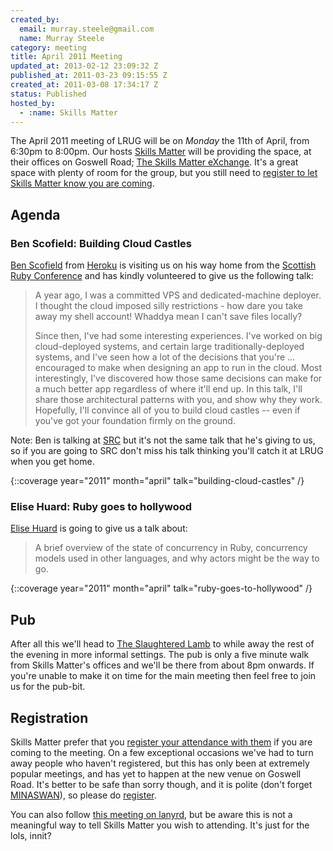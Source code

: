 ```yaml
---
created_by:
  email: murray.steele@gmail.com
  name: Murray Steele
category: meeting
title: April 2011 Meeting
updated_at: 2013-02-12 23:09:32 Z
published_at: 2011-03-23 09:15:55 Z
created_at: 2011-03-08 17:34:17 Z
status: Published
hosted_by:
  - :name: Skills Matter
---
```


The April 2011 meeting of LRUG will be on *Monday* the 11th of April, from 6:30pm to 8:00pm.  Our hosts [Skills Matter](http://skillsmatter.com/) will be providing the space, at their offices on Goswell Road; [The Skills Matter eXchange](http://skillsmatter.com/location-details/design-architecture/484/96).  It's a great space with plenty of room for the group, but you still need to <a href="#apr11registration">register to let Skills Matter know you are coming</a>.

## Agenda

### Ben Scofield: Building Cloud Castles

[Ben Scofield](http://benscofield.com/) from [Heroku](http://heroku.com/) is visiting us on his way home from the [Scottish Ruby Conference](http://scottishrubyconference.com/) and has kindly volunteered to give us the following talk:

> A year ago, I was a committed VPS and dedicated-machine deployer. I thought the cloud
> imposed silly restrictions - how dare you take away my shell account! Whaddya mean I
> can't save files locally?
>
> Since then, I've had some interesting experiences. I've worked on big cloud-deployed
> systems, and certain large traditionally-deployed systems, and I've seen how a lot of
> the decisions that you're ... encouraged to make when designing an app to run in the
> cloud. Most interestingly, I've discovered how those same decisions can make for a
> much better app regardless of where it'll end up. In this talk, I'll share those
> architectural patterns with you, and show why they work. Hopefully, I'll convince all
> of you to build cloud castles -- even if you've got your foundation firmly on the
> ground.

Note: Ben is talking at [SRC](http://scottishrubyconference.com/sessions) but it's not the same talk that he's giving to us, so if you are going to SRC don't miss his talk thinking you'll catch it at LRUG when you get home.

{::coverage year="2011" month="april" talk="building-cloud-castles" /}

### Elise Huard: Ruby goes to hollywood

[Elise Huard](http://jabberwocky.eu/) is going to give us a talk about:

> A brief overview of the state of concurrency in Ruby, concurrency models
> used in other languages, and why actors might be the way to go.

{::coverage year="2011" month="april" talk="ruby-goes-to-hollywood" /}

## Pub

After all this we'll head to [The Slaughtered Lamb](http://www.theslaughteredlambpub.com/) to while away the rest of the evening in more informal settings.  The pub is only a five minute walk from Skills Matter's offices and we'll be there from about 8pm onwards. If you're unable to make it on time for the main meeting then feel free to join us for the pub-bit.

Registration <a name="apr11registration">&nbsp;</a>
---------------------------------------------------

Skills Matter prefer that you [register your attendance with them](http://skillsmatter.com/event/ajax-ria/building-cloud-castles/js-1540) if you are coming to the meeting.  On a few exceptional occasions we've had to turn away people who haven't registered, but this has only been at extremely popular meetings, and has yet to happen at the new venue on Goswell Road.  It's better to be safe than sorry though, and it is polite (don't forget [MINASWAN](http://oreilly.com/ruby/excerpts/ruby-learning-rails/ruby-glossary.html#I_indexterm_d1e32036)), so please do [register](http://skillsmatter.com/event/ajax-ria/building-cloud-castles/js-1540).

You can also follow [this meeting on lanyrd](http://lanyrd.com/2011/lrug-apr/), but be aware this is not a meaningful way to tell Skills Matter you wish to attending.  It's just for the lols, innit?
